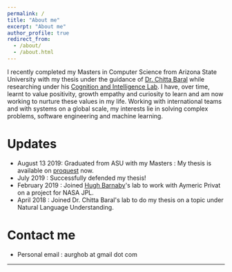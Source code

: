 ```yaml
---
permalink: /
title: "About me"
excerpt: "About me"
author_profile: true
redirect_from: 
  - /about/
  - /about.html
---
```

I recently completed my Masters in Computer Science from Arizona State University with my thesis under the guidance of [Dr. Chitta Baral](https://www.public.asu.edu/~cbaral/) while researching under his [Cognition and Intelligence Lab](https://cogintlab-asu.github.io/index.html).
I have, over time, learnt to value positivity, growth empathy and curiosity to learn and am now working to nurture these values in my life. 
Working with international teams and with systems on a global scale, my interests lie in solving complex problems, software engineering and machine learning.


Updates
========
- August 13 2019: Graduated from ASU with my Masters : My thesis is available on [proquest](https://repository.asu.edu/attachments/221752/content/Bhattacharjee_asu_0010N_19329.pdf) now.
- July 2019 : Successfully defended my thesis!
- February 2019 : Joined [Hugh Barnaby](https://isearch.asu.edu/profile/749233)'s lab to work with Aymeric Privat on a project for NASA JPL.
- April 2018 : Joined Dr. Chitta Baral's lab to do my thesis on a topic under Natural Language Understanding.

Contact me
========
- Personal email : aurghob at gmail dot com
-----
